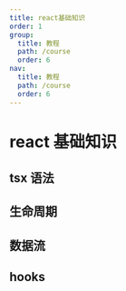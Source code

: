 ```yaml
---
title: react基础知识
order: 1
group:
  title: 教程
  path: /course
  order: 6
nav:
  title: 教程
  path: /course
  order: 6
---
```


# react 基础知识

## tsx 语法

## 生命周期

## 数据流

## hooks
